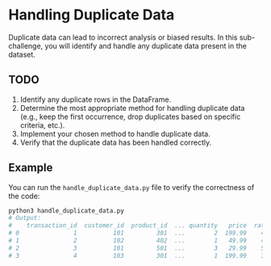 # Handling Duplicate Data

Duplicate data can lead to incorrect analysis or biased results. In this sub-challenge, you will identify and handle any duplicate data present in the dataset.

## TODO

1. Identify any duplicate rows in the DataFrame.
2. Determine the most appropriate method for handling duplicate data (e.g., keep the first occurrence, drop duplicates based on specific criteria, etc.).
3. Implement your chosen method to handle duplicate data.
4. Verify that the duplicate data has been handled correctly.

## Example

You can run the `handle_duplicate_data.py` file to verify the correctness of the code:

```zsh
python3 handle_duplicate_data.py
# Output:
#    transaction_id  customer_id  product_id  ... quantity   price  rating
# 0               1          101         301  ...        2  199.99    4.50
# 1               2          102         402  ...        1   49.99    4.25
# 2               3          101         501  ...        3   29.99    5.00
# 3               4          103         301  ...        1  199.99    3.50
```
